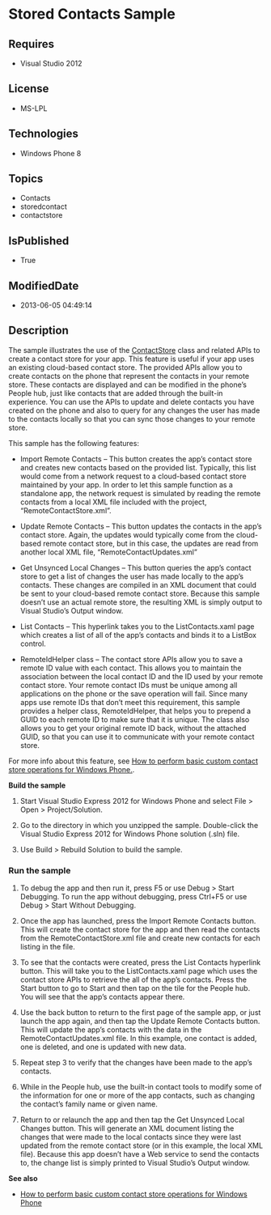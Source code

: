 # Stored Contacts Sample
## Requires
* Visual Studio 2012
## License
* MS-LPL
## Technologies
* Windows Phone 8
## Topics
* Contacts
* storedcontact
* contactstore
## IsPublished
* True
## ModifiedDate
* 2013-06-05 04:49:14
## Description

<div id="mainBody">
<p></p>
<div class="introduction">
<p>The sample illustrates the use of the <a href="http://msdn.microsoft.com/en-us/library/windowsphone/develop/windows.phone.personalinformation.contactstore(v=vs.105).aspx">
ContactStore</a> class and related APIs to create a contact store for your app. This feature is useful if your app uses an existing cloud-based contact store. The provided APIs allow you to create contacts on the phone that represent the contacts in your remote
 store. These contacts are displayed and can be modified in the phone’s People hub, just like contacts that are added through the built-in experience. You can use the APIs to update and delete contacts you have created on the phone and also to query for any
 changes the user has made to the contacts locally so that you can sync those changes to your remote store.</p>
<p>This sample has the following features:</p>
<ul>
<li>
<p><span class="ui">Import Remote Contacts</span> – This button creates the app’s contact store and creates new contacts based on the provided list. Typically, this list would come from a network request to a cloud-based contact store maintained by your app.
 In order to let this sample function as a standalone app, the network request is simulated by reading the remote contacts from a local XML file included with the project, “RemoteContactStore.xml”.</p>
</li><li>
<p><span class="ui">Update Remote Contacts</span> – This button updates the contacts in the app’s contact store. Again, the updates would typically come from the cloud-based remote contact store, but in this case, the updates are read from another local XML
 file, “RemoteContactUpdates.xml”</p>
</li><li>
<p><span class="ui">Get Unsynced Local Changes</span> – This button queries the app’s contact store to get a list of changes the user has made locally to the app’s contacts. These changes are compiled in an XML document that could be sent to your cloud-based
 remote contact store. Because this sample doesn’t use an actual remote store, the resulting XML is simply output to Visual Studio’s Output window.</p>
</li><li>
<p><span class="ui">List Contacts</span> – This hyperlink takes you to the ListContacts.xaml page which creates a list of all of the app’s contacts and binds it to a
<span value="ListBox"><span class="keyword">ListBox</span></span> control.</p>
</li><li>
<p><span value="RemoteIdHelper class"><span class="keyword">RemoteIdHelper class</span>
</span>– The contact store APIs allow you to save a remote ID value with each contact. This allows you to maintain the association between the local contact ID and the ID used by your remote contact store. Your remote contact IDs must be unique among all applications
 on the phone or the save operation will fail. Since many apps use remote IDs that don’t meet this requirement, this sample provides a helper class,
<span value="RemoteIdHelper"><span class="keyword">RemoteIdHelper</span></span>, that helps you to prepend a GUID to each remote ID to make sure that it is unique. The class also allows you to get your original remote ID back, without the attached GUID, so
 that you can use it to communicate with your remote contact store.</p>
</li></ul>
<p>For more info about this feature, see <a href="http://go.microsoft.com/fwlink/?LinkId=299216">
How to perform basic custom contact store operations for Windows Phone.</a>.</p>
<p><b>Build the sample</b> </p>
<ol>
<li>
<p>Start Visual Studio Express 2012 for Windows&nbsp;Phone and select <span class="ui">
File</span> &gt; <span class="ui">Open</span> &gt; <span class="ui">Project/Solution</span>.
</p>
</li><li>
<p>Go to the directory in which you unzipped the sample. Double-click the Visual Studio Express 2012 for Windows&nbsp;Phone solution (<span class="label">.sln</span>) file.
</p>
</li><li>
<p>Use <span class="ui">Build</span> &gt; <span class="ui">Rebuild Solution</span> to build the sample.
</p>
</li></ol>
<h3 class="procedureSubHeading">Run the sample</h3>
<div class="subSection">
<ol>
<li>
<p>To debug the app and then run it, press F5 or use <span class="ui">Debug</span> &gt;
<span class="ui">Start Debugging</span>. To run the app without debugging, press Ctrl&#43;F5 or use
<span class="ui">Debug</span> &gt; <span class="ui">Start Without Debugging</span>.</p>
</li><li>
<p>Once the app has launched, press the <span class="ui">Import Remote Contacts</span> button. This will create the contact store for the app and then read the contacts from the RemoteContactStore.xml file and create new contacts for each listing in the file.</p>
</li><li>
<p>To see that the contacts were created, press the <span class="ui">List Contacts</span> hyperlink button. This will take you to the ListContacts.xaml page which uses the contact store APIs to retrieve the all of the app’s contacts. Press the
<span class="ui">Start</span> button to go to Start and then tap on the tile for the
<span class="ui">People</span> hub. You will see that the app’s contacts appear there.
</p>
</li><li>
<p>Use the back button to return to the first page of the sample app, or just launch the app again, and then tap the
<span class="ui">Update Remote Contacts</span> button. This will update the app’s contacts with the data in the RemoteContactUpdates.xml file. In this example, one contact is added, one is deleted, and one is updated with new data.</p>
</li><li>
<p>Repeat step 3 to verify that the changes have been made to the app’s contacts.</p>
</li><li>
<p>While in the <span class="ui">People</span> hub, use the built-in contact tools to modify some of the information for one or more of the app contacts, such as changing the contact’s family name or given name.</p>
</li><li>
<p>Return to or relaunch the app and then tap the <span class="ui">Get Unsynced Local Changes</span> button. This will generate an XML document listing the changes that were made to the local contacts since they were last updated from the remote contact store
 (or in this example, the local XML file). Because this app doesn’t have a Web service to send the contacts to, the change list is simply printed to Visual Studio’s
<span class="ui">Output</span> window.</p>
</li></ol>
</div>
<p><b>See also</b> </p>
<ul>
<li>
<p><a href="http://go.microsoft.com/fwlink/?LinkId=299216">How to perform basic custom contact store operations for Windows Phone</a>
</p>
</li></ul>
</div>
</div>
